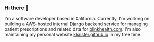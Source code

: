 ### Hi there 👋

I'm a software developer based in California. Currently, I'm working on building a AWS-hosted internal Django backend service for managing patient prescriptions and related data for [blinkhealth.com](https://blinkhealth.com). I'm also maintaining my personal website [khaister.github.io](https://khaister.github.io/about) in my free time.
